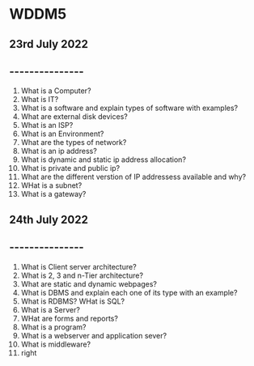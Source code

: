 # WDDM5

## 23rd July 2022
## ---------------
1. What is a Computer?
2. What is IT?
3. What is a software and explain types of software with examples?
4. What are external disk devices?
5. What is an ISP?
6. What is an Environment?
7. What are the types of network?
8. What is an ip address?
9. What is dynamic and static ip address allocation?
10. What is private and public ip?
11. What are the different verstion of IP addressess available and why?
12. WHat is a subnet?
13. What is a gateway?


## 24th July 2022
## ---------------
1. What is Client server architecture?
2. What is 2, 3 and n-Tier architecture?
3. What are static and dynamic webpages?
4. What is DBMS and explain each one of its type with an example?
5. What is RDBMS? WHat is SQL?
6. What is a Server?
7. WHat are forms and reports?
8. What is a program?
9. What is a webserver and application sever?
10. What is middleware?
11. right
